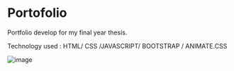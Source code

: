 <h1>Portofolio</h1>

Portfolio develop for my final year thesis.

Technology used : HTML/ CSS /JAVASCRIPT/ BOOTSTRAP / ANIMATE.CSS

![image](https://user-images.githubusercontent.com/90828091/175835181-1959f71e-e7a3-4741-8520-ec205221f6b3.png)
